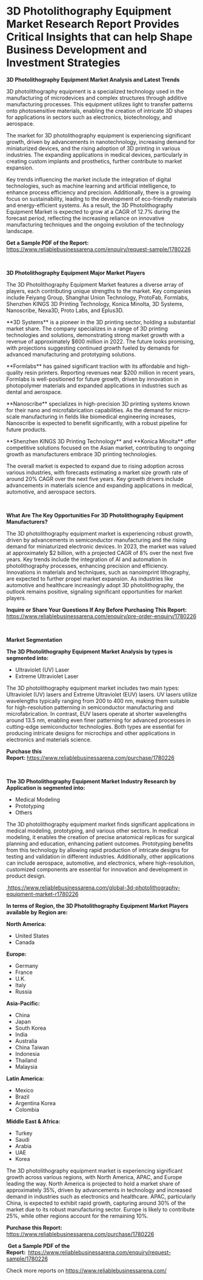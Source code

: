 <p><h1>3D Photolithography Equipment Market Research Report Provides Critical Insights that can help Shape Business Development and Investment Strategies</h1></p><p><strong>3D Photolithography Equipment Market Analysis and Latest Trends</strong></p>
<p><p>3D photolithography equipment is a specialized technology used in the manufacturing of microdevices and complex structures through additive manufacturing processes. This equipment utilizes light to transfer patterns onto photosensitive materials, enabling the creation of intricate 3D shapes for applications in sectors such as electronics, biotechnology, and aerospace. </p><p>The market for 3D photolithography equipment is experiencing significant growth, driven by advancements in nanotechnology, increasing demand for miniaturized devices, and the rising adoption of 3D printing in various industries. The expanding applications in medical devices, particularly in creating custom implants and prosthetics, further contribute to market expansion. </p><p>Key trends influencing the market include the integration of digital technologies, such as machine learning and artificial intelligence, to enhance process efficiency and precision. Additionally, there is a growing focus on sustainability, leading to the development of eco-friendly materials and energy-efficient systems. As a result, the 3D Photolithography Equipment Market is expected to grow at a CAGR of 12.7% during the forecast period, reflecting the increasing reliance on innovative manufacturing techniques and the ongoing evolution of the technology landscape.</p></p>
<p><strong>Get a Sample PDF of the Report:&nbsp;</strong> <a href="https://www.reliablebusinessarena.com/enquiry/request-sample/1780226?utm_campaign=3367&utm_medium=2&utm_source=Github&utm_content=ia&utm_term=25032025&utm_id=3d-photolithography-equipment">https://www.reliablebusinessarena.com/enquiry/request-sample/1780226</a></p>
<p>&nbsp;</p>
<p><strong>3D Photolithography Equipment Major Market Players</strong></p>
<p><p>The 3D Photolithography Equipment Market features a diverse array of players, each contributing unique strengths to the market. Key companies include Feiyang Group, Shanghai Union Technology, ProtoFab, Formlabs, Shenzhen KINGS 3D Printing Technology, Konica Minolta, 3D Systems, Nanoscribe, Nexa3D, Proto Labs, and Eplus3D. </p><p>**3D Systems** is a pioneer in the 3D printing sector, holding a substantial market share. The company specializes in a range of 3D printing technologies and solutions, demonstrating strong market growth with a revenue of approximately $600 million in 2022. The future looks promising, with projections suggesting continued growth fueled by demands for advanced manufacturing and prototyping solutions.</p><p>**Formlabs** has gained significant traction with its affordable and high-quality resin printers. Reporting revenues near $200 million in recent years, Formlabs is well-positioned for future growth, driven by innovation in photopolymer materials and expanded applications in industries such as dental and aerospace.</p><p>**Nanoscribe** specializes in high-precision 3D printing systems known for their nano and microfabrication capabilities. As the demand for micro-scale manufacturing in fields like biomedical engineering increases, Nanoscribe is expected to benefit significantly, with a robust pipeline for future products.</p><p>**Shenzhen KINGS 3D Printing Technology** and **Konica Minolta** offer competitive solutions focused on the Asian market, contributing to ongoing growth as manufacturers embrace 3D printing technologies.</p><p>The overall market is expected to expand due to rising adoption across various industries, with forecasts estimating a market size growth rate of around 20% CAGR over the next five years. Key growth drivers include advancements in materials science and expanding applications in medical, automotive, and aerospace sectors.</p></p>
<p>&nbsp;</p>
<p><strong>What Are The Key Opportunities For 3D Photolithography Equipment Manufacturers?</strong></p>
<p><p>The 3D photolithography equipment market is experiencing robust growth, driven by advancements in semiconductor manufacturing and the rising demand for miniaturized electronic devices. In 2023, the market was valued at approximately $2 billion, with a projected CAGR of 8% over the next five years. Key trends include the integration of AI and automation in photolithography processes, enhancing precision and efficiency. Innovations in materials and techniques, such as nanoimprint lithography, are expected to further propel market expansion. As industries like automotive and healthcare increasingly adopt 3D photolithography, the outlook remains positive, signaling significant opportunities for market players.</p></p>
<p><strong>Inquire or Share Your Questions If Any Before Purchasing This Report:</strong> <a href="https://www.reliablebusinessarena.com/enquiry/pre-order-enquiry/1780226?utm_campaign=3367&utm_medium=2&utm_source=Github&utm_content=ia&utm_term=25032025&utm_id=3d-photolithography-equipment">https://www.reliablebusinessarena.com/enquiry/pre-order-enquiry/1780226</a></p>
<p>&nbsp;</p>
<p><strong>Market Segmentation</strong></p>
<p><strong>The 3D Photolithography Equipment Market Analysis by types is segmented into:</strong></p>
<p><ul><li>Ultraviolet (UV) Laser</li><li>Extreme Ultraviolet Laser</li></ul></p>
<p><p>The 3D photolithography equipment market includes two main types: Ultraviolet (UV) lasers and Extreme Ultraviolet (EUV) lasers. UV lasers utilize wavelengths typically ranging from 200 to 400 nm, making them suitable for high-resolution patterning in semiconductor manufacturing and microfabrication. In contrast, EUV lasers operate at shorter wavelengths around 13.5 nm, enabling even finer patterning for advanced processes in cutting-edge semiconductor technologies. Both types are essential for producing intricate designs for microchips and other applications in electronics and materials science.</p></p>
<p><strong>Purchase this Report:&nbsp;</strong><a href="https://www.reliablebusinessarena.com/purchase/1780226?utm_campaign=3367&utm_medium=2&utm_source=Github&utm_content=ia&utm_term=25032025&utm_id=3d-photolithography-equipment">https://www.reliablebusinessarena.com/purchase/1780226</a></p>
<p>&nbsp;</p>
<p><strong>The 3D Photolithography Equipment Market Industry Research by Application is segmented into:</strong></p>
<p><ul><li>Medical Modeling</li><li>Prototyping</li><li>Others</li></ul></p>
<p><p>The 3D photolithography equipment market finds significant applications in medical modeling, prototyping, and various other sectors. In medical modeling, it enables the creation of precise anatomical replicas for surgical planning and education, enhancing patient outcomes. Prototyping benefits from this technology by allowing rapid production of intricate designs for testing and validation in different industries. Additionally, other applications can include aerospace, automotive, and electronics, where high-resolution, customized components are essential for innovation and development in product design.</p></p>
<p><a href="https://www.reliablebusinessarena.com/global-3d-photolithography-equipment-market-r1780226?utm_campaign=3367&utm_medium=2&utm_source=Github&utm_content=ia&utm_term=25032025&utm_id=3d-photolithography-equipment">&nbsp;https://www.reliablebusinessarena.com/global-3d-photolithography-equipment-market-r1780226</a></p>
<p><strong>In terms of Region, the 3D Photolithography Equipment Market Players available by Region are:</strong></p>
<p>
    <p> <strong> North America: </strong>
        <ul>
            <li>United States</li>
            <li>Canada</li>
        </ul>
        </p> 
    <p> <strong> Europe: </strong>
        <ul>
            <li>Germany</li>
            <li>France</li>
            <li>U.K.</li>
            <li>Italy</li>
            <li>Russia</li>
        </ul>
        </p> 
    <p> <strong> Asia-Pacific: </strong>
        <ul>
            <li>China</li>
            <li>Japan</li>
            <li>South Korea</li>
            <li>India</li>
            <li>Australia</li>
            <li>China Taiwan</li>
            <li>Indonesia</li>
            <li>Thailand</li>
            <li>Malaysia</li>
        </ul>
        </p> 
    <p> <strong> Latin America: </strong>
        <ul>
            <li>Mexico</li>
            <li>Brazil</li>
            <li>Argentina Korea</li>
            <li>Colombia</li>
        </ul>
        </p> 
    <p> <strong> Middle East & Africa: </strong>
        <ul>
            <li>Turkey</li>
            <li>Saudi</li>
            <li>Arabia</li>
            <li>UAE</li>
            <li>Korea</li>
        </ul>
    </p>
    </p>
<p><p>The 3D photolithography equipment market is experiencing significant growth across various regions, with North America, APAC, and Europe leading the way. North America is projected to hold a market share of approximately 35%, driven by advancements in technology and increased demand in industries such as electronics and healthcare. APAC, particularly China, is expected to exhibit rapid growth, capturing around 30% of the market due to its robust manufacturing sector. Europe is likely to contribute 25%, while other regions account for the remaining 10%.</p></p>
<p><strong>Purchase this Report: </strong><a href="https://www.reliablebusinessarena.com/purchase/1780226?utm_campaign=3367&utm_medium=2&utm_source=Github&utm_content=ia&utm_term=25032025&utm_id=3d-photolithography-equipment">https://www.reliablebusinessarena.com/purchase/1780226</a></p>
<p>&nbsp;<strong>Get a Sample PDF of the Report:&nbsp;&nbsp;</strong><a href="https://www.reliablebusinessarena.com/enquiry/request-sample/1780226?utm_campaign=3367&utm_medium=2&utm_source=Github&utm_content=ia&utm_term=25032025&utm_id=3d-photolithography-equipment">https://www.reliablebusinessarena.com/enquiry/request-sample/1780226</a></p>
<p><strong></strong></p>
<p>Check more reports on <a href="https://www.reliablebusinessarena.com/?utm_campaign=3367&utm_medium=2&utm_source=Github&utm_content=ia&utm_term=25032025&utm_id=3d-photolithography-equipment">https://www.reliablebusinessarena.com/</a></p>
